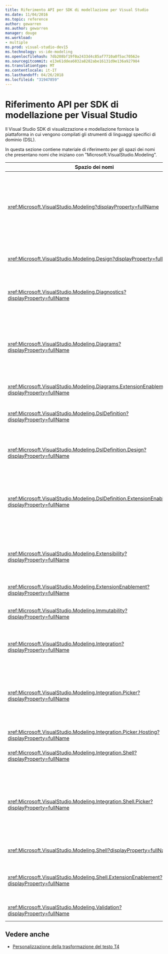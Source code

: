 ```yaml
---
title: Riferimento API per SDK di modellazione per Visual Studio
ms.date: 11/04/2016
ms.topic: reference
author: gewarren
ms.author: gewarren
manager: douge
ms.workload:
- multiple
ms.prod: visual-studio-dev15
ms.technology: vs-ide-modeling
ms.openlocfilehash: 7db208bf19f0a2433d4c85af7710a0f5ac70562e
ms.sourcegitcommit: e13e61ddea6032a8282abe16131d9e136a927984
ms.translationtype: MT
ms.contentlocale: it-IT
ms.lasthandoff: 04/26/2018
ms.locfileid: "31947859"
---
```

# <a name="api-reference-for-modeling-sdk-for-visual-studio"></a>Riferimento API per SDK di modellazione per Visual Studio

Il Visual Studio SDK di visualizzazione e modellazione fornisce la piattaforma in cui vengono compilati gli strumenti di linguaggi specifici di dominio (DSL).

In questa sezione contiene materiale di riferimento per gli spazi dei nomi che presentano nomi che iniziano con "Microsoft.VisualStudio.Modeling".

|Spazio dei nomi|Content|
|---------------|-------------|
|<xref:Microsoft.VisualStudio.Modeling?displayProperty=fullName>|Classi, ad esempio ModelElement, ovvero la classe di base di tutte le classi di dominio che definiscono in un linguaggio DSL.|
|<xref:Microsoft.VisualStudio.Modeling.Design?displayProperty=fullName>|Classi che fanno parte di una definizione DSL.|
|<xref:Microsoft.VisualStudio.Modeling.Diagnostics?displayProperty=fullName>|Gli strumenti di misurazione Visualizzatore archivio e le prestazioni del modello.|
|<xref:Microsoft.VisualStudio.Modeling.Diagrams?displayProperty=fullName>|Classi, ad esempio ShapeElement, ovvero la classe di base di tutte le forme definite in un linguaggio DSL.|
|<xref:Microsoft.VisualStudio.Modeling.Diagrams.ExtensionEnablement?displayProperty=fullName>|Metodi di azione e la selezione.|
|<xref:Microsoft.VisualStudio.Modeling.DslDefinition?displayProperty=fullName>|L'API della finestra di progettazione definizione DSL.|
|<xref:Microsoft.VisualStudio.Modeling.DslDefinition.Design?displayProperty=fullName>|Classi interne della finestra di progettazione definizione DSL.|
|<xref:Microsoft.VisualStudio.Modeling.DslDefinition.ExtensionEnablement?displayProperty=fullName>|Attributi che consentono di estendere la finestra di progettazione DSL con comandi, movimenti e convalida.|
|<xref:Microsoft.VisualStudio.Modeling.Extensibility?displayProperty=fullName>|Metodi di estensione per l'oggetto ModelElement che implementano l'estendibilità DSL.|
|<xref:Microsoft.VisualStudio.Modeling.ExtensionEnablement?displayProperty=fullName>|Attributi di estendibilità|
|<xref:Microsoft.VisualStudio.Modeling.Immutability?displayProperty=fullName>|Consente di rendere le parti di un modello di sola lettura.|
|<xref:Microsoft.VisualStudio.Modeling.Integration?displayProperty=fullName>|L'API Modelbus, che consente di integrare modelli diversi.|
|<xref:Microsoft.VisualStudio.Modeling.Integration.Picker?displayProperty=fullName>|Nella finestra di dialogo che consente agli utenti di esplorare i modelli e gli elementi per creare riferimenti Modelbus.|
|<xref:Microsoft.VisualStudio.Modeling.Integration.Picker.Hosting?displayProperty=fullName>|Il servizio di selezione.|
|<xref:Microsoft.VisualStudio.Modeling.Integration.Shell?displayProperty=fullName>|Framework di adapter ModelBus di Visual Studio.|
|<xref:Microsoft.VisualStudio.Modeling.Integration.Shell.Picker?displayProperty=fullName>|La finestra di dialogo di selezione che consente agli utenti di esplorare i modelli e gli elementi per creare riferimenti Modelbus.|
|<xref:Microsoft.VisualStudio.Modeling.Shell?displayProperty=fullName>|L'interfaccia tra DSL e Visual Studio.|
|<xref:Microsoft.VisualStudio.Modeling.Shell.ExtensionEnablement?displayProperty=fullName>|Consente di definire i comandi di menu di scelta rapida (contestuale).|
|<xref:Microsoft.VisualStudio.Modeling.Validation?displayProperty=fullName>|Consente di definire vincoli di convalida.|

## <a name="see-also"></a>Vedere anche

- [Personalizzazione della trasformazione del testo T4](../modeling/customizing-t4-text-transformation.md)
